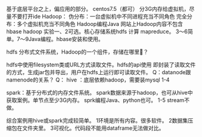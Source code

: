 基于底层平台之上，偏应用的部分。
centos7.5（都可）
分3G内存给虚拟机，尽量不要打开ide
Hadoop：
伪分布：一台虚拟机中不同进程充当不同角色
完全分布：多个虚拟机充当不同角色
Hadoop编程Java
网站上Hadoop内容不包含hbase 
hadoop
实验一、2可选。核心存储系统hdfs 计算 mapreduce。 3～6简单。7～9Java编程。hbase安装和使用。

hdfs 分布式文件系统，Hadoop的一个组件，存储在哪里🧐？


hdfs中使用filesystem类或URL方式读取文件。hdfs的api使用 即封装了读取文件的方式，生成jar包并导出，用户在hdfs上运行即可读取文件。
Q：datanode跟namenode的关系？
Q：
hive ：底层依赖hadoop，需要装mysql
1-4

spark：基于分布式的内存文件系统。
spark数据来源于hadoop，也可从hive中获取案例。单节点至少3G内存。
sprk编程Java、python也可。
1-5 stream不做。

综合案例用hive或spark完成较简单。
1环境是所有内容。很多软件。
2数据集压缩包在文件夹里。
3可视化。代码段不能用dataframe无法做对比。
